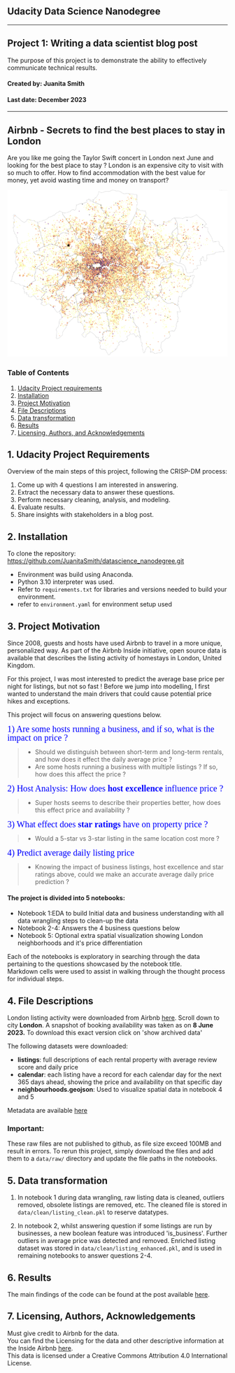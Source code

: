 ## Udacity Data Science Nanodegree

---
## Project 1: Writing a data scientist blog post 
The purpose of this project is to demonstrate the ability to effectively communicate technical results.

#### Created by: Juanita Smith
#### Last date: December 2023

---
 Airbnb - Secrets to find the best places to stay in London
---

Are you like me going the Taylor Swift concert in London next June and looking for the best place to stay ?
London is an expensive city to visit with so much to offer. How to find accommodation with the best value for money, yet avoid wasting time and money on transport?

<img src="images/summary.png" alt="drawing" width="950"/>

### Table of Contents

1. [Udacity Project requirements](#requirements)
2. [Installation](#installation)
3. [Project Motivation](#motivation)
4. [File Descriptions](#files)
5. [Data transformation](#transform)
6. [Results](#results)
7. [Licensing, Authors, and Acknowledgements](#licensing)


## 1. Udacity Project Requirements <a name="requirements"></a>

Overview of the main steps of this project, following the CRISP-DM process:

1. Come up with 4 questions I am interested in answering.
2. Extract the necessary data to answer these questions.
3. Perform necessary cleaning, analysis, and modeling.
4. Evaluate results.
5. Share insights with stakeholders in a blog post.


## 2. Installation <a name="installation"></a>

To clone the repository: https://github.com/JuanitaSmith/datascience_nanodegree.git

- Environment was build using Anaconda.
- Python 3.10 interpreter was used.
- Refer to `requirements.txt` for libraries and versions needed to build your environment.
- refer to `environment.yaml` for environment setup used

## 3. Project Motivation<a name="motivation"></a>

Since 2008, guests and hosts have used Airbnb to travel in a more unique, personalized way. 
As part of the Airbnb Inside initiative, open source data is available that describes the listing activity of homestays in London, United Kingdom.

For this project, I was most interested to predict the average base price per night for listings, but not so fast ! 
Before we jump into modelling, I first wanted to understand the main drivers that could cause potential price hikes and exceptions.

This project will focus on answering questions below.  

<span style="color:blue; font-size:20px; line-height:20px; font-family: Calibri;">1) Are some hosts running a business, and if so, what is the impact on price ?</span>
>- Should we distinguish between short-term and long-term rentals, and how does it effect the daily average price ?
>- Are some hosts running a business with multiple listings ? If so, how does this affect the price ?

<span style="color:blue; font-size:20px; line-height:20px; font-family: Calibri;">2) Host Analysis: How does **host excellence** influence price ?</span>
>- Super hosts seems to describe their properties better, how does this effect price and availability ?

<span style="color:blue; font-size:20px; line-height:20px; font-family: Calibri;">3) What effect does **star ratings** have on property price ?</span>
>- Would a 5-star vs 3-star listing in the same location cost more ?

<span style="color:blue; font-size:20px; line-height:20px; font-family: Calibri;">4) Predict average daily listing price</span>
>- Knowing the impact of business listings, host excellence and star ratings above, could we make an accurate average daily price prediction ?

#### The project is divided into 5 notebooks:

- Notebook 1:EDA to build Initial data and business understanding with all data wrangling steps to clean-up the data
- Notebook 2-4: Answers the 4 business questions below
- Notebook 5: Optional extra spatial visualization showing London neighborhoods and it's price differentiation

Each of the notebooks is exploratory in searching through the data pertaining to the questions showcased by the notebook title.  
Markdown cells were used to assist in walking through the thought process for individual steps.  

## 4. File Descriptions <a name="files"></a>

London listing activity were downloaded from Airbnb [here](http://insideairbnb.com/get-the-data/). 
Scroll down to city **London**.
A snapshot of booking availability was taken as on **8 June 2023.**
To download this exact version click on 'show archived data'

The following datasets were downloaded:

- **listings**: full descriptions of each rental property with average review score and daily price
- **calendar**: each listing have a record for each calendar day for the next 365 days ahead, showing the price and availability on that specific day
- **neighbourhoods.geojson**: Used to visualize spatial data in notebook 4 and 5

Metadata are available [here](https://docs.google.com/spreadsheets/d/1iWCNJcSutYqpULSQHlNyGInUvHg2BoUGoNRIGa6Szc4/edit#gid=1322284596)

### **Important:** 
These raw files are not published to github, as file size exceed 100MB and result in errors.
To rerun this project, simply download the files and add them to a `data/raw/` directory and update the file paths in the notebooks.


## 5. Data transformation <a name="transform"></a>

1) In notebook 1 during data wrangling, raw listing data is cleaned, outliers removed, obsolete listings are removed, etc.
The cleaned file is stored in `data/clean/listing_clean.pkl` to reserve datatypes.

2) In notebook 2, whilst answering question if some listings are run by businesses, a new boolean feature was introduced 'is_business'.
Further outliers in average price was detected and removed.
Enriched listing dataset was stored in `data/clean/listing_enhanced.pkl`, and is used in remaining notebooks to answer questions 2-4.

## 6. Results<a name="results"></a>

The main findings of the code can be found at the post available [here]().

## 7. Licensing, Authors, Acknowledgements<a name="licensing"></a>

Must give credit to Airbnb for the data.  
You can find the Licensing for the data and other descriptive information at the Inside Airbnb  [here](http://insideairbnb.com/get-the-data/).  
This data is licensed under a Creative Commons Attribution 4.0 International License.

